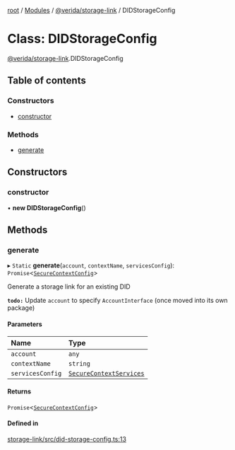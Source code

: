 [root](../README.md) / [Modules](../modules.md) / [@verida/storage-link](../modules/verida_storage_link.md) / DIDStorageConfig

# Class: DIDStorageConfig

[@verida/storage-link](../modules/verida_storage_link.md).DIDStorageConfig

## Table of contents

### Constructors

- [constructor](verida_storage_link.DIDStorageConfig.md#constructor)

### Methods

- [generate](verida_storage_link.DIDStorageConfig.md#generate)

## Constructors

### constructor

• **new DIDStorageConfig**()

## Methods

### generate

▸ `Static` **generate**(`account`, `contextName`, `servicesConfig`): `Promise`<[`SecureContextConfig`](../interfaces/verida_storage_link.Interfaces.SecureContextConfig.md)\>

Generate a storage link for an existing DID

**`todo:`** Update `account` to specify `AccountInterface` (once moved into its own package)

#### Parameters

| Name | Type |
| :------ | :------ |
| `account` | `any` |
| `contextName` | `string` |
| `servicesConfig` | [`SecureContextServices`](../interfaces/verida_storage_link.Interfaces.SecureContextServices.md) |

#### Returns

`Promise`<[`SecureContextConfig`](../interfaces/verida_storage_link.Interfaces.SecureContextConfig.md)\>

#### Defined in

[storage-link/src/did-storage-config.ts:13](https://github.com/verida/verida-js/blob/039856c/packages/storage-link/src/did-storage-config.ts#L13)
